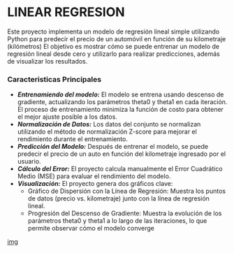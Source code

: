 # LINEAR REGRESION
Este proyecto implementa un modelo de regresión lineal simple utilizando Python para predecir el precio de un automóvil en función de su kilometraje (kilómetros)
El objetivo es mostrar cómo se puede entrenar un modelo de regresión lineal desde cero y utilizarlo para realizar predicciones, además de visualizar los resultados.

### Caracteristicas Principales
- ***Entrenamiendo del modelo:*** El modelo se entrena usando descenso de gradiente, actualizando los parámetros theta0 y theta1 en cada iteración. El proceso de entrenamiento minimiza la función de costo para obtener el mejor ajuste posible a los datos.
- ***Normalización de Datos:*** Los datos del conjunto se normalizan utilizando el método de normalización Z-score para mejorar el rendimiento durante el entrenamiento.
- ***Predicción del Modelo:*** Después de entrenar el modelo, se puede predecir el precio de un auto en función del kilometraje ingresado por el usuario.
- ***Cálculo del Error:*** El proyecto calcula manualmente el Error Cuadrático Medio (MSE) para evaluar el rendimiento del modelo.
- ***Visualización:*** El proyecto genera dos gráficos clave:
    - Gráfico de Dispersión con la Línea de Regresión: Muestra los puntos de datos (precio vs. kilometraje) junto con la línea de regresión lineal.
    - Progresión del Descenso de Gradiente: Muestra la evolución de los parámetros theta0 y theta1 a lo largo de las iteraciones, lo que permite observar cómo el modelo converge

[img](https://github.com/johnconh/Linear-Regresion/blob/main/progresion.png)
